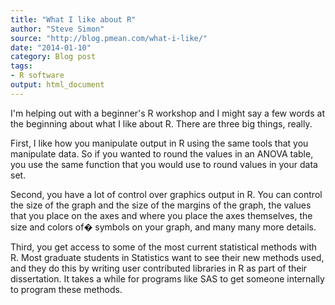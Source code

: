 ```yaml
---
title: "What I like about R"
author: "Steve Simon"
source: "http://blog.pmean.com/what-i-like/"
date: "2014-01-10"
category: Blog post
tags:
- R software
output: html_document
---
```


I'm helping out with a beginner's R workshop and I might say a few words
at the beginning about what I like about R. There are three big things,
really.

<!---More--->

First, I like how you manipulate output in R using the same tools that
you manipulate data. So if you wanted to round the values in an ANOVA
table, you use the same function that you would use to round values in
your data set.

Second, you have a lot of control over graphics output in R. You can
control the size of the graph and the size of the margins of the graph,
the values that you place on the axes and where you place the axes
themselves, the size and colors of� symbols on your graph, and many many
more details.

Third, you get access to some of the most current statistical methods
with R. Most graduate students in Statistics want to see their new
methods used, and they do this by writing user contributed libraries in
R as part of their dissertation. It takes a while for programs like SAS
to get someone internally to program these methods.


